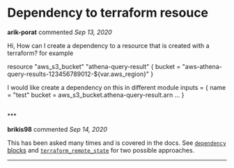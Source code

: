 # Dependency to terraform resouce

**arik-porat** commented *Sep 13, 2020*

Hi,
How can I create a dependency to a resource that is created with a terraform?
for example 

resource "aws_s3_bucket" "athena-query-result" {
  bucket = "aws-athena-query-results-123456789012-${var.aws_region}"
}

I would like create a dependency on this in different module
inputs = {
  name = "test"
  bucket  =  aws_s3_bucket.athena-query-result.arn
...
}

<br />
***


**brikis98** commented *Sep 14, 2020*

This has been asked many times and is covered in the docs. See [`dependency` blocks](https://terragrunt.gruntwork.io/docs/features/execute-terraform-commands-on-multiple-modules-at-once/#passing-outputs-between-modules) and [`terraform_remote_state`](https://www.terraform.io/docs/providers/terraform/d/remote_state.html) for two possible approaches. 
***

